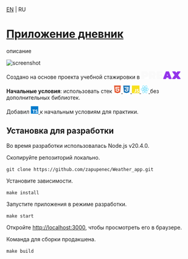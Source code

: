 [EN]() | RU

# [Приложение дневник]()
описание

![screenshot]()

Создано на основе проекта учебной стажировки в
<a href="https://preax.ru" target="_blank" rel="noreferrer">
  <img src="./image/icon/preax.svg" height="20" alt="HTML5" title="HTML5"/>
</a>

**Начальные условия**: использовать стек 
<a href="https://developer.mozilla.org/en-US/docs/Glossary/html5" target="_blank" rel="noreferrer">
  <img src="./image/icon/html5.svg" width="20" height="20" alt="HTML5" title="HTML5"/>
</a>
<a href="https://www.w3.org/TR/CSS/#css" target="_blank" rel="noreferrer">
  <img src="./image/icon/css3.svg" width="20" height="20" alt="CSS3" title="CSS3"/>
</a>
<a href="https://developer.mozilla.org/en-US/docs/Web/JavaScript" target="_blank" rel="noreferrer">
  <img src="./image/icon/js.svg" width="20" height="20" alt="JavaScript" title="JavaScript"/>
</a>
<a href="https://react.dev" target="_blank" rel="noreferrer">
  <img src="./image/icon/react.svg" width="20" height="20" alt="webpack" title="webpack"/>
</a>
без дополнительных библиотек.

Добавил
<a href="https://www.typescriptlang.org" target="_blank" rel="noreferrer">
  <img src="./image/icon/ts.svg" width="20" height="20" alt="webpack" title="webpack"/>
</a>
к начальным условиям для практики.

## Установка для разработки
Во время разработки использовалась Node.js v20.4.0.

Скопируйте репозиторий локально.
```
git clone https://github.com/zapupenec/Weather_app.git
```
Установите зависимости.
```
make install
```
Запустите приложения в режиме разработки.
```
make start
```
Откройте [http://localhost:3000](http://localhost:3000), чтобы просмотреть его в браузере.

Команда для сборки продакшена.
```
make build
```